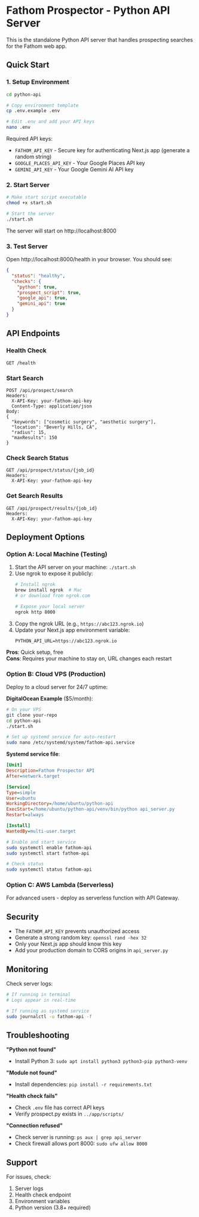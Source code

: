 
# Fathom Prospector - Python API Server

This is the standalone Python API server that handles prospecting searches for the Fathom web app.

## Quick Start

### 1. Setup Environment

```bash
cd python-api

# Copy environment template
cp .env.example .env

# Edit .env and add your API keys
nano .env
```

Required API keys:
- `FATHOM_API_KEY` - Secure key for authenticating Next.js app (generate a random string)
- `GOOGLE_PLACES_API_KEY` - Your Google Places API key  
- `GEMINI_API_KEY` - Your Google Gemini AI API key

### 2. Start Server

```bash
# Make start script executable
chmod +x start.sh

# Start the server
./start.sh
```

The server will start on http://localhost:8000

### 3. Test Server

Open http://localhost:8000/health in your browser. You should see:
```json
{
  "status": "healthy",
  "checks": {
    "python": true,
    "prospect_script": true,
    "google_api": true,
    "gemini_api": true
  }
}
```

## API Endpoints

### Health Check
```
GET /health
```

### Start Search
```
POST /api/prospect/search
Headers:
  X-API-Key: your-fathom-api-key
  Content-Type: application/json
Body:
{
  "keywords": ["cosmetic surgery", "aesthetic surgery"],
  "location": "Beverly Hills, CA",
  "radius": 15,
  "maxResults": 150
}
```

### Check Search Status
```
GET /api/prospect/status/{job_id}
Headers:
  X-API-Key: your-fathom-api-key
```

### Get Search Results
```
GET /api/prospect/results/{job_id}
Headers:
  X-API-Key: your-fathom-api-key
```

## Deployment Options

### Option A: Local Machine (Testing)

1. Start the API server on your machine: `./start.sh`
2. Use ngrok to expose it publicly:
   ```bash
   # Install ngrok
   brew install ngrok  # Mac
   # or download from ngrok.com

   # Expose your local server
   ngrok http 8000
   ```
3. Copy the ngrok URL (e.g., `https://abc123.ngrok.io`)
4. Update your Next.js app environment variable:
   ```
   PYTHON_API_URL=https://abc123.ngrok.io
   ```

**Pros**: Quick setup, free  
**Cons**: Requires your machine to stay on, URL changes each restart

### Option B: Cloud VPS (Production)

Deploy to a cloud server for 24/7 uptime:

**DigitalOcean Example** ($5/month):
```bash
# On your VPS
git clone your-repo
cd python-api
./start.sh

# Set up systemd service for auto-restart
sudo nano /etc/systemd/system/fathom-api.service
```

**Systemd service file**:
```ini
[Unit]
Description=Fathom Prospector API
After=network.target

[Service]
Type=simple
User=ubuntu
WorkingDirectory=/home/ubuntu/python-api
ExecStart=/home/ubuntu/python-api/venv/bin/python api_server.py
Restart=always

[Install]
WantedBy=multi-user.target
```

```bash
# Enable and start service
sudo systemctl enable fathom-api
sudo systemctl start fathom-api

# Check status
sudo systemctl status fathom-api
```

### Option C: AWS Lambda (Serverless)

For advanced users - deploy as serverless function with API Gateway.

## Security

- The `FATHOM_API_KEY` prevents unauthorized access
- Generate a strong random key: `openssl rand -hex 32`
- Only your Next.js app should know this key
- Add your production domain to CORS origins in `api_server.py`

## Monitoring

Check server logs:
```bash
# If running in terminal
# Logs appear in real-time

# If running as systemd service
sudo journalctl -u fathom-api -f
```

## Troubleshooting

**"Python not found"**
- Install Python 3: `sudo apt install python3 python3-pip python3-venv`

**"Module not found"**
- Install dependencies: `pip install -r requirements.txt`

**"Health check fails"**
- Check `.env` file has correct API keys
- Verify prospect.py exists in `../app/scripts/`

**"Connection refused"**
- Check server is running: `ps aux | grep api_server`
- Check firewall allows port 8000: `sudo ufw allow 8000`

## Support

For issues, check:
1. Server logs
2. Health check endpoint
3. Environment variables
4. Python version (3.8+ required)

